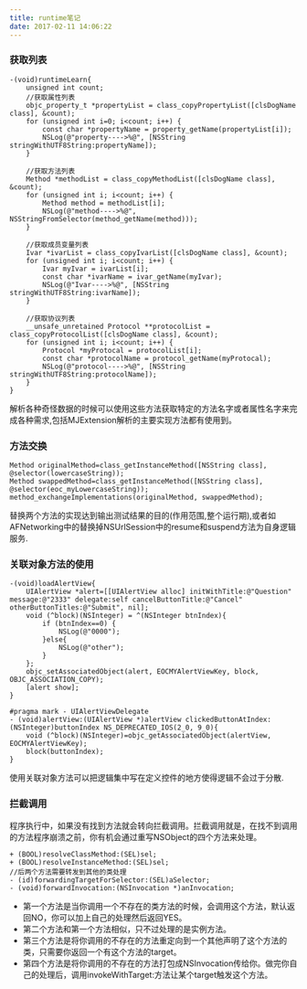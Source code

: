 ```yaml
---
title: runtime笔记
date: 2017-02-11 14:06:22
---
```


### 获取列表

```
-(void)runtimeLearn{
    unsigned int count;
    //获取属性列表
    objc_property_t *propertyList = class_copyPropertyList([clsDogName class], &count);
    for (unsigned int i=0; i<count; i++) {
        const char *propertyName = property_getName(propertyList[i]);
        NSLog(@"property---->%@", [NSString stringWithUTF8String:propertyName]);
    }
    
    //获取方法列表
    Method *methodList = class_copyMethodList([clsDogName class], &count);
    for (unsigned int i; i<count; i++) {
        Method method = methodList[i];
        NSLog(@"method---->%@", NSStringFromSelector(method_getName(method)));
    }
    
    //获取成员变量列表
    Ivar *ivarList = class_copyIvarList([clsDogName class], &count);
    for (unsigned int i; i<count; i++) {
        Ivar myIvar = ivarList[i];
        const char *ivarName = ivar_getName(myIvar);
        NSLog(@"Ivar---->%@", [NSString stringWithUTF8String:ivarName]);
    }
    
    //获取协议列表
    __unsafe_unretained Protocol **protocolList = class_copyProtocolList([clsDogName class], &count);
    for (unsigned int i; i<count; i++) {
        Protocol *myProtocal = protocolList[i];
        const char *protocolName = protocol_getName(myProtocal);
        NSLog(@"protocol---->%@", [NSString stringWithUTF8String:protocolName]);
    }
}
```
解析各种奇怪数据的时候可以使用这些方法获取特定的方法名字或者属性名字来完成各种需求,包括MJExtension解析的主要实现方法都有使用到。

### 方法交换
```
Method originalMethod=class_getInstanceMethod([NSString class], @selector(lowercaseString));
Method swappedMethod=class_getInstanceMethod([NSString class], @selector(eoc_myLowercaseString));
method_exchangeImplementations(originalMethod, swappedMethod);
```
替换两个方法的实现达到输出测试结果的目的(作用范围,整个运行期),或者如AFNetworking中的替换掉NSUrlSession中的resume和suspend方法为自身逻辑服务.

### 关联对象方法的使用
```
-(void)loadAlertView{
    UIAlertView *alert=[[UIAlertView alloc] initWithTitle:@"Question" message:@"2333" delegate:self cancelButtonTitle:@"Cancel" otherButtonTitles:@"Submit", nil];
    void (^block)(NSInteger) = ^(NSInteger btnIndex){
        if (btnIndex==0) {
            NSLog(@"0000");
        }else{
            NSLog(@"other");
        }
    };
    objc_setAssociatedObject(alert, EOCMYAlertViewKey, block, OBJC_ASSOCIATION_COPY);
    [alert show];
}

#pragma mark - UIAlertViewDelegate
- (void)alertView:(UIAlertView *)alertView clickedButtonAtIndex:(NSInteger)buttonIndex NS_DEPRECATED_IOS(2_0, 9_0){
    void (^block)(NSInteger)=objc_getAssociatedObject(alertView, EOCMYAlertViewKey);
    block(buttonIndex);
}
```
使用关联对象方法可以把逻辑集中写在定义控件的地方使得逻辑不会过于分散.

### 拦截调用

程序执行中，如果没有找到方法就会转向拦截调用。拦截调用就是，在找不到调用的方法程序崩溃之前，你有机会通过重写NSObject的四个方法来处理。

```
+ (BOOL)resolveClassMethod:(SEL)sel;
+ (BOOL)resolveInstanceMethod:(SEL)sel;
//后两个方法需要转发到其他的类处理
- (id)forwardingTargetForSelector:(SEL)aSelector;
- (void)forwardInvocation:(NSInvocation *)anInvocation;
```
* 第一个方法是当你调用一个不存在的类方法的时候，会调用这个方法，默认返回NO，你可以加上自己的处理然后返回YES。
* 第二个方法和第一个方法相似，只不过处理的是实例方法。
* 第三个方法是将你调用的不存在的方法重定向到一个其他声明了这个方法的类，只需要你返回一个有这个方法的target。
* 第四个方法是将你调用的不存在的方法打包成NSInvocation传给你。做完你自己的处理后，调用invokeWithTarget:方法让某个target触发这个方法。